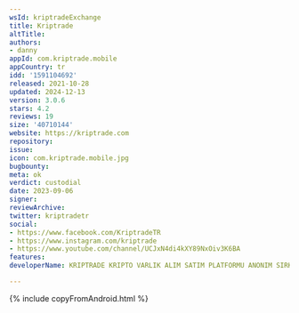 ```yaml
---
wsId: kriptradeExchange
title: Kriptrade
altTitle: 
authors:
- danny
appId: com.kriptrade.mobile
appCountry: tr
idd: '1591104692'
released: 2021-10-28
updated: 2024-12-13
version: 3.0.6
stars: 4.2
reviews: 19
size: '40710144'
website: https://kriptrade.com
repository: 
issue: 
icon: com.kriptrade.mobile.jpg
bugbounty: 
meta: ok
verdict: custodial
date: 2023-09-06
signer: 
reviewArchive: 
twitter: kriptradetr
social:
- https://www.facebook.com/KriptradeTR
- https://www.instagram.com/kriptrade
- https://www.youtube.com/channel/UCJxN4di4kXY89NxOiv3K6BA
features: 
developerName: KRIPTRADE KRIPTO VARLIK ALIM SATIM PLATFORMU ANONIM SIRKETI

---
```


{% include copyFromAndroid.html %}